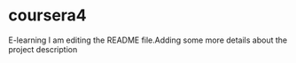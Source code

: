 # coursera4
E-learning
I am editing the README file.Adding some more details about the project description
